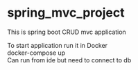 # spring_mvc_project

This is spring boot CRUD mvc application 


To start application run it in Docker<br/>
docker-compose up<br/>
Can run from ide but need to connect to db
